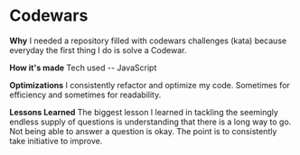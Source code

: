 # Codewars

**Why** 
I needed a repository filled with codewars challenges (kata) because everyday the first thing I do is solve a Codewar.

**How it's made**
Tech used -- JavaScript

**Optimizations** 
I consistently refactor and optimize my code. Sometimes for efficiency and sometimes for readability. 

**Lessons Learned** 
The biggest lesson I learned in tackling the seemingly endless supply of questions is understanding that there is a long way to go. Not being able to answer a question is okay. The point is to consistently take initiative to improve. 
